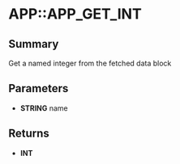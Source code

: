 # APP::APP_GET_INT

## Summary
Get a named integer from the fetched data block

## Parameters
* **STRING** name

## Returns
* **INT**